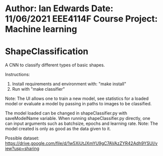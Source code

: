 Author: Ian Edwards
Date: 11/06/2021
EEE4114F Course Project: Machine learning
=========================================
# ShapeClassification
A CNN to classify different types of basic shapes.

Instructions:
1) Install requirements and environment with:
"make install"
2) Run with "make classifier"

Note:
The UI allows one to train a new model, see statistics for a loaded model or evaluate a model by passing in paths to images to be classified.

The model loaded can be changed in shapeClassifier.py with saveModelName variable.
When running shapeClassifier.py directly, one can input arguments such as batchsize, epochs and learning rate.
Note: The model created is only as good as the data given to it.

Possible dataset: https://drive.google.com/file/d/1w5XiUtJXmYU9gC7AVAzZYR42Adh9YSUI/view?usp=sharing
